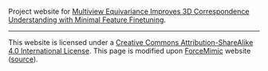 Project website for [Multiview Equivariance Improves 3D Correspondence Understanding with Minimal Feature Finetuning](https://arxiv.org/abs/2411.19458).

---

This website is licensed under a [Creative Commons Attribution-ShareAlike 4.0 International License](http://creativecommons.org/licenses/by-sa/4.0/). This page is modified upon [ForceMimic](https://forcemimic.github.io) website ([source](https://forcemimic.github.io)).
